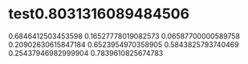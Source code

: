 # test0.8031316089484506
0.6846412503453598
0.16527778019082573
0.06587700000589758
0.20902630615847184
0.6523954970358905
0.5843825793740469
0.25437946982999904
0.7839610825674783
